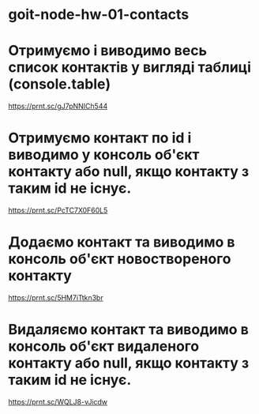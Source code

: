 # goit-node-hw-01-contacts

# Отримуємо і виводимо весь список контактів у вигляді таблиці (console.table)

https://prnt.sc/gJ7pNNICh544

# Отримуємо контакт по id і виводимо у консоль об'єкт контакту або null, якщо контакту з таким id не існує.

https://prnt.sc/PcTC7X0F60L5

# Додаємо контакт та виводимо в консоль об'єкт новоствореного контакту

https://prnt.sc/5HM7iTtkn3br

# Видаляємо контакт та виводимо в консоль об'єкт видаленого контакту або null, якщо контакту з таким id не існує.

https://prnt.sc/WQLJ8-vJicdw
